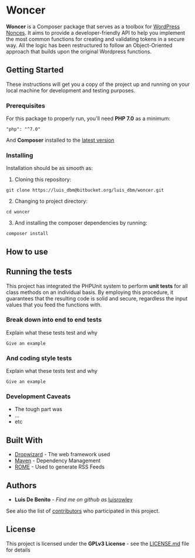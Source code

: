 # Woncer

**Woncer** is a Composer package that serves as a toolbox for [WordPress Nonces](https://codex.wordpress.org/Wordpress_Nonce_Implementation). It aims to provide a developer-friendly API to help you implement the most common functions for creating and validating tokens in a secure way. All the logic has been restructured to follow an Object-Oriented approach that builds upon the original Wordpress functions.

## Getting Started

These instructions will get you a copy of the project up and running on your local machine for development and testing purposes.

### Prerequisites

For this package to properly run, you'll need **PHP 7.0** as a minimum:

```
"php": "^7.0"
```

And **Composer** installed to the [latest version](https://getcomposer.org/download/)


### Installing

Installation should be as smooth as: 

 1) Cloning this repository:

```
git clone https://luis_dbm@bitbucket.org/luis_dbm/woncer.git
```

 2) Changing to project directory:

```
cd woncer
```

 3) And installing the composer dependencies by running:

```
composer install
```

## How to use

## Running the tests

This project has integrated the PHPUnit system to perform **unit tests** for all class methods on an individual basis. By employing this procedure, it guarantees that the resulting code is solid and secure, regardless the input values that you feed the functions with.

### Break down into end to end tests

Explain what these tests test and why

```
Give an example
```

### And coding style tests

Explain what these tests test and why

```
Give an example
```

### Development Caveats

* The tough part was
* ...
* etc


## Built With

* [Dropwizard](http://www.dropwizard.io/1.0.2/docs/) - The web framework used
* [Maven](https://maven.apache.org/) - Dependency Management
* [ROME](https://rometools.github.io/rome/) - Used to generate RSS Feeds

## Authors

* **Luis De Benito** - *Find me on github as* [luisrowley](https://github.com/luisrowley)

See also the list of [contributors](https://github.com/your/project/contributors) who participated in this project.

## License

This project is licensed under the **GPLv3 License** - see the [LICENSE.md](LICENSE.md) file for details

